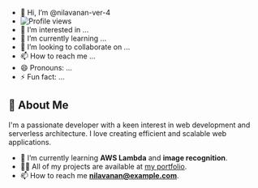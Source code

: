 - 👋 Hi, I’m @nilavanan-ver-4
- ![Profile views](https://gpvc.arturio.dev/your-username)
- 👀 I’m interested in ...
- 🌱 I’m currently learning ...
- 💞️ I’m looking to collaborate on ...
- 📫 How to reach me ...
- 😄 Pronouns: ...
- ⚡ Fun fact: ...

<!---
nilavanan-ver-4/nilavanan-ver-4 is a ✨ special ✨ repository because its `README.md` (this file) appears on your GitHub profile.
You can click the Preview link to take a look at your changes.
--->
## 🚀 About Me

I'm a passionate developer with a keen interest in web development and serverless architecture. I love creating efficient and scalable web applications.

- 🌱 I’m currently learning **AWS Lambda** and **image recognition**.
- 👨‍💻 All of my projects are available at [my portfolio](https://your-portfolio-link.com).
- 📫 How to reach me **nilavanan@example.com**.
